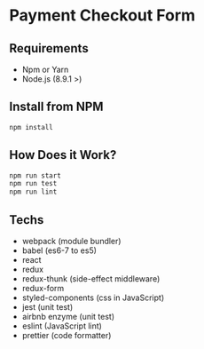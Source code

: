 # Payment Checkout Form

## Requirements
- Npm or Yarn
- Node.js (8.9.1 >)

## Install from NPM
```sh
npm install
```

## How Does it Work?
```sh
npm run start
npm run test
npm run lint
```

## Techs
- webpack (module bundler)
- babel (es6-7 to es5)
- react
- redux
- redux-thunk (side-effect middleware)
- redux-form
- styled-components (css in JavaScript)
- jest (unit test)
- airbnb enzyme (unit test)
- eslint (JavaScript lint)
- prettier (code formatter)

